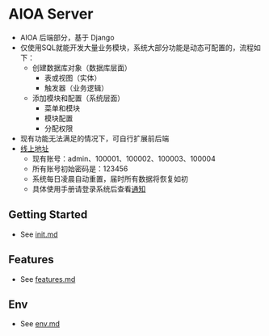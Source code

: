 # AIOA Server

* AIOA 后端部分，基于 Django
* 仅使用SQL就能开发大量业务模块，系统大部分功能是动态可配置的，流程如下：
    - 创建数据库对象（数据库层面）
        + 表或视图（实体）
        + 触发器（业务逻辑）
    - 添加模块和配置（系统层面）
        + 菜单和模块
        + 模块配置
        + 分配权限
* 现有功能无法满足的情况下，可自行扩展前后端
* [线上地址](https://www.chenjiabintd.com)
    - 现有账号：admin、100001、100002、100003、100004
    - 所有账号初始密码是：123456
    - 系统每日凌晨自动重置，届时所有数据将恢复如初
    - 具体使用手册请登录系统后查看[通知](https://www.chenjiabintd.com/datacenter/notice?_init_rel=2)

## Getting Started

* See [init.md](./conf/init.md)

## Features

* See [features.md](./conf/features.md)

## Env

* See [env.md](./conf/env.md)
